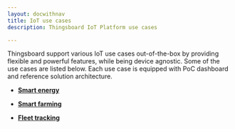 ```yaml
---
layout: docwithnav
title: IoT use cases
description: Thingsboard IoT Platform use cases 

--- 
```


Thingsboard support various IoT use cases out-of-the-box by providing flexible and powerful features, while being device agnostic.
Some of the use cases are listed below. Each use case is equipped with PoC dashboard and reference solution architecture. 

 - [**Smart energy**](/docs/iot-use-cases/smart-energy/) 

 - [**Smart farming**](/docs/iot-use-cases/smart-farming/) 

 - [**Fleet tracking**](/docs/iot-use-cases/fleet-tracking/) 
